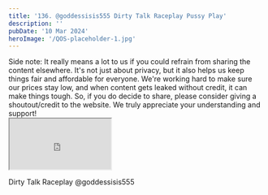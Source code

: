 ```yaml
---
title: '136. @goddessisis555 Dirty Talk Raceplay Pussy Play'
description: ''
pubDate: '10 Mar 2024'
heroImage: '/QOS-placeholder-1.jpg'
---
```

<div class="video_paragraph_header"> Side note: It really means a lot to us if you could refrain from sharing the content elsewhere. It's not just about privacy, but it also helps us keep things fair and affordable for everyone. We're working hard to make sure our prices stay low, and when content gets leaked without credit, it can make things tough. So, if you do decide to share, please consider giving a shoutout/credit to the website. We truly appreciate your understanding and support!</div>

<iframe src="https://drive.google.com/file/d/1wi8wTVDC6JIWGmqShoUH3Xgp8G9cWz3u/preview" width="200" height="100" allow="autoplay" allowfullscreen="allowfullscreen"></iframe>

Dirty Talk Raceplay @goddessisis555
<br>
<br>
<!---<a class="read_more" href="https://drive.google.com/file/d/1wi8wTVDC6JIWGmqShoUH3Xgp8G9cWz3u/view?usp=sharing">Download</a>--->